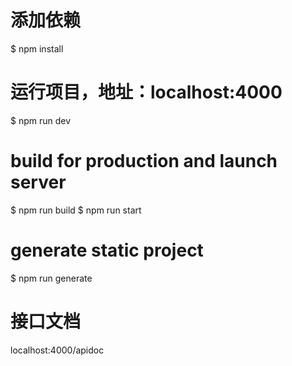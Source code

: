 # 添加依赖

\$ npm install

# 运行项目，地址：localhost:4000

\$ npm run dev

# build for production and launch server

$ npm run build
$ npm run start

# generate static project

\$ npm run generate

# 接口文档

localhost:4000/apidoc
